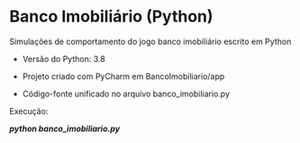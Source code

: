 # Banco Imobiliário (Python)
Simulações de comportamento do jogo banco imobiliário escrito em Python


- Versão do Python: 3.8

- Projeto criado com PyCharm em BancoImobiliario/app

- Código-fonte unificado no arquivo banco_imobiliario.py

Execução:

**_python banco_imobiliario.py_**
